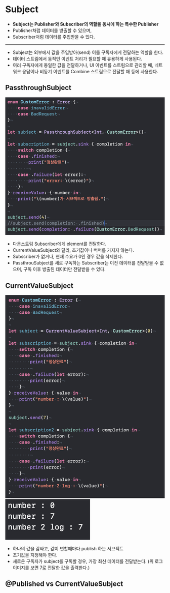 # Subject
- **Subject는 Publisher와 Subscriber의 역할을 동시에 하는 특수한 Publisher**
- Publisher처럼 데이터를 방출할 수 있으며,
- Subscriber처럼 데이터를 주입받을 수 있다.

---

- Subject는 외부에서 값을 주입받아(send) 이를 구독자에게 전달하는 역할을 한다.
- 데이터 스트림에서 동적인 이벤트 처리가 필요할 때 유용하게 사용된다.
- 여러 구독자에게 동일한 값을 전달하거나, UI 이벤트를 스트림으로 관리할 때, 네트워크 응답이나 비동기 이벤트를 Combine 스트림으로 전달할 때 등에 사용한다.



## PassthroughSubject

![PassthrouSubject](PassthroughSubject.png)

- 다운스트림 Subscriber에게 element를 전달한다.
- CurrentValueSubject와 달리, 초기값이나 버퍼를 가지지 않는다. 
- Subscriber가 없거나, 현재 수요가 0인 경우 값을 삭제한다.
- PassthrouSubject를 새로 구독하는 Subscriber는 이전 데이터를 전달받을 수 없으며, 구독 이후 방출된 데이터만 전달받을 수 있다. 

## CurrentValueSubject

![CurrentValueSubject](CurrentValueSubject.png)
![CurrentValueSubject result](CurrentValueSubject_log.png)


- 하나의 값을 감싸고, 값이 변할때마다 publish 하는 서브젝트
- 초기값을 지정해야 한다.
- 새로운 구독자가 subject를 구독할 경우, 가장 최신 데이터를 전달받는다.
(위 로그 이미지를 보면 7로 전달한 값을 출력한다.)

## @Published vs CurrentValueSubject
